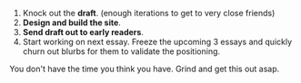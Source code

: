 1. Knock out the **draft**. (enough iterations to get to very close friends)
2. **Design and build the site**.
3. **Send draft out to early readers**.
4. Start working on next essay. Freeze the upcoming 3 essays and quickly churn out blurbs for them to validate the positioning.

You don't have the time you think you have. Grind and get this out asap.